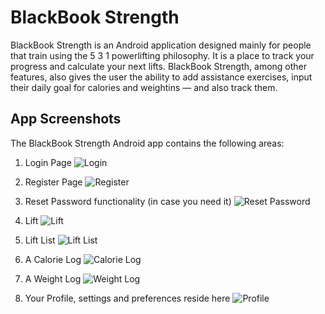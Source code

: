# BlackBook Strength
BlackBook Strength is an Android application designed mainly for people that
train using the 5 3 1 powerlifting philosophy. It is a place to track your
progress and calculate your next lifts. BlackBook Strength, among other
features, also gives the user the ability to add assistance exercises,
input their daily goal for calories and weightins — and also track them.

## App Screenshots
The BlackBook Strength Android app contains the following areas:

1. Login Page
![Login](img/Login.jpg)

2. Register Page
![Register](img/Register.jpg)

3. Reset Password functionality (in case you need it)
![Reset Password](img/ResetPassword.jpg)

4. Lift
![Lift](img/Lift.jpg)

5. Lift List
![Lift List](img/LiftList.jpg)

6. A Calorie Log
![Calorie Log](img/CalorieLog.jpg)

7. A Weight Log
![Weight Log](img/WeightLog.jpg)

8. Your Profile, settings and preferences reside here
![Profile](img/Profile.jpg)
